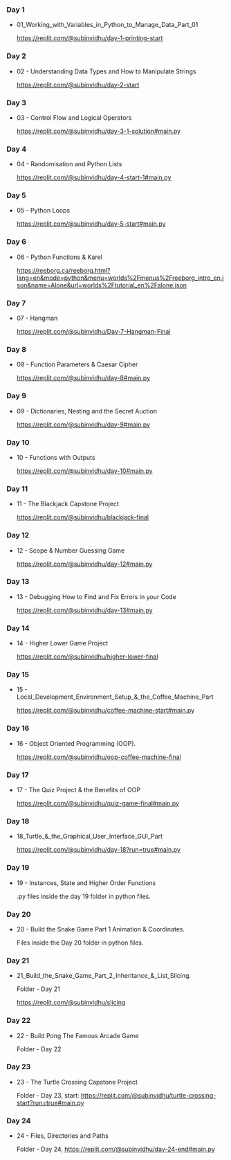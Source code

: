 ### Day 1

 - 01_Working_with_Variables_in_Python_to_Manage_Data_Part_01
   
   https://replit.com/@subinvidhu/day-1-printing-start

### Day 2

- 02 - Understanding Data Types and How to Manipulate Strings

  https://replit.com/@subinvidhu/day-2-start


### Day 3

- 03 - Control Flow and Logical Operators 

  https://replit.com/@subinvidhu/day-3-1-solution#main.py

### Day 4

- 04 - Randomisation and Python Lists

  https://replit.com/@subinvidhu/day-4-start-1#main.py

### Day 5

 - 05 - Python Loops

   https://replit.com/@subinvidhu/day-5-start#main.py

### Day 6

 - 06 - Python Functions & Karel
   
   https://reeborg.ca/reeborg.html?lang=en&mode=python&menu=worlds%2Fmenus%2Freeborg_intro_en.json&name=Alone&url=worlds%2Ftutorial_en%2Falone.json

### Day 7

 - 07 - Hangman
 
   https://replit.com/@subinvidhu/Day-7-Hangman-Final

### Day 8
 
 - 08 - Function Parameters & Caesar Cipher

   https://replit.com/@subinvidhu/day-8#main.py

### Day 9
 
 - 09 - Dictionaries, Nesting and the Secret Auction

   https://replit.com/@subinvidhu/day-9#main.py

### Day 10

 - 10 - Functions with Outputs

   https://replit.com/@subinvidhu/day-10#main.py

### Day 11

 - 11 - The Blackjack Capstone Project

   https://replit.com/@subinvidhu/blackjack-final

### Day 12

 - 12 - Scope & Number Guessing Game

   https://replit.com/@subinvidhu/day-12#main.py

### Day 13

 - 13 - Debugging How to Find and Fix Errors in your Code

   https://replit.com/@subinvidhu/day-13#main.py

### Day 14

 - 14 - Higher Lower Game Project

   https://replit.com/@subinvidhu/higher-lower-final

### Day 15

 - 15 - Local_Development_Environment_Setup_&_the_Coffee_Machine_Part

   https://replit.com/@subinvidhu/coffee-machine-start#main.py

### Day 16

 - 16 - Object Oriented Programming (OOP).

   https://replit.com/@subinvidhu/oop-coffee-machine-final

### Day 17

 - 17 - The Quiz Project & the Benefits of OOP

   https://replit.com/@subinvidhu/quiz-game-final#main.py

### Day 18

 - 18_Turtle_&_the_Graphical_User_Interface_GUI_Part

   https://replit.com/@subinvidhu/day-18?run=true#main.py

### Day 19

 - 19 - Instances, State and Higher Order Functions

   .py files inside the day 19 folder in python files.

### Day 20

 - 20 - Build the Snake Game Part 1 Animation & Coordinates.
  
   Files inside the Day 20 folder in python files.

### Day 21

 - 21_Build_the_Snake_Game_Part_2_Inheritance_&_List_Slicing.
  
   Folder  - Day 21
   
   https://replit.com/@subinvidhu/slicing
   
### Day 22

 - 22 - Build Pong The Famous Arcade Game

   Folder - Day 22

### Day 23 

 - 23 - The Turtle Crossing Capstone Project

   Folder - Day 23, start: https://replit.com/@subinvidhu/turtle-crossing-start?run=true#main.py

### Day 24

 - 24 - Files, Directories and Paths

   Folder - Day 24, https://replit.com/@subinvidhu/day-24-end#main.py
   